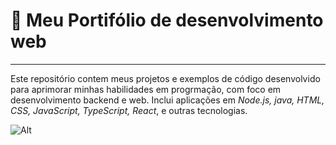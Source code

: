 # 🚀 Meu Portifólio de desenvolvimento web
---
Este repositório contem meus projetos e exemplos de código desenvolvido para aprimorar minhas habilidades em progrmação, com foco em desenvolvimento backend e web. Inclui aplicações em *Node.js, java, HTML, CSS, JavaScript, TypeScript, React*, e outras tecnologias.

![Alt](https://repobeats.axiom.co/api/embed/48aa11b24bbf35ce1146ba2e6655500f799fe0be.svg "Repobeats analytics image")
